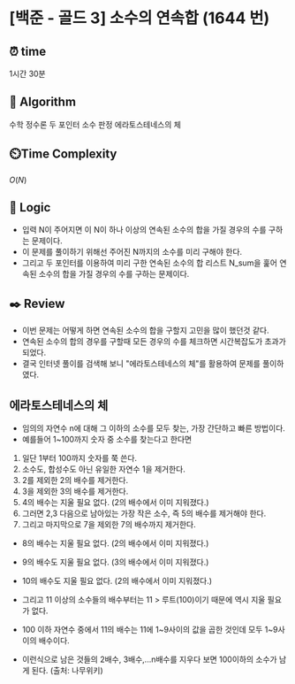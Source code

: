 # [백준 - 골드 3] 소수의 연속합 (1644 번)

## ⏰  **time**

1시간 30분

## :pushpin: **Algorithm**

수학
정수론
두 포인터
소수 판정
에라토스테네스의 체

## ⏲️**Time Complexity**

$O(N)$

## :round_pushpin: **Logic**

- 입력 N이 주어지면 이 N이 하나 이상의 연속된 소수의 합을 가질 경우의 수를 구하는 문제이다.
- 이 문제를 풀이하기 위해선 주어진 N까지의 소수를 미리 구해야 한다.
- 그리고 두 포인터를 이용하여 미리 구한 연속된 소수의 합 리스트 N_sum을 훑어 연속된 소수의 합을 가질 경우의 수를 구하는 문제이다.

## :black_nib: **Review**

- 이번 문제는 어떻게 하면 연속된 소수의 합을 구할지 고민을 많이 했던것 같다.
- 연속된 소수의 합의 경우를 구할때 모든 경우의 수를 체크하면 시간복잡도가 초과가 되었다.
- 결국 인터넷 풀이를 검색해 보니 "에라토스테네스의 체"를 활용하여 문제를 풀이하였다.

## 에라토스테네스의 체

- 임의의 자연수 n에 대해 그 이하의 소수를 모두 찾는, 가장 간단하고 빠른 방법이다.
- 예를들어 1~100까지 숫자 중 소수를 찾는다고 한다면

1. 일단 1부터 100까지 숫자를 쭉 쓴다.
2. 소수도, 합성수도 아닌 유일한 자연수 1을 제거한다.
3. 2를 제외한 2의 배수를 제거한다.
4. 3을 제외한 3의 배수를 제거한다.
5. 4의 배수는 지울 필요 없다. (2의 배수에서 이미 지워졌다.)
6. 그러면 2,3 다음으로 남아있는 가장 작은 소수, 즉 5의 배수를 제거해야 한다.
7. 그리고 마지막으로 7을 제외한 7의 배수까지 제거한다.

- 8의 배수는 지울 필요 없다. (2의 배수에서 이미 지워졌다.)
- 9의 배수도 지울 필요 없다. (3의 배수에서 이미 지워졌다.)
- 10의 배수도 지울 필요 없다. (2의 배수에서 이미 지워졌다.)
- 그리고 11 이상의 소수들의 배수부터는 11 > 루트(100)이기 때문에 역시 지울 필요가 없다.
- 100 이하 자연수 중에서 11의 배수는 11에 1~9사이의 값을 곱한 것인데 모두 1~9사이의 배수이다.

- 이런식으로 남은 것들의 2배수, 3배수,...n배수를 지우다 보면 100이하의 소수가 남게 된다.
  (출처: 나무위키)

